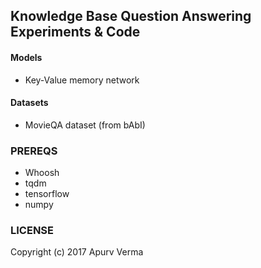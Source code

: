 Knowledge Base Question Answering Experiments & Code
-------

#### Models
- Key-Value memory network

#### Datasets
- MovieQA dataset (from bAbI)


### PREREQS
- Whoosh
- tqdm
- tensorflow
- numpy

### LICENSE
Copyright (c) 2017 Apurv Verma
